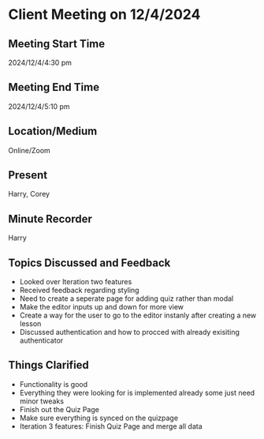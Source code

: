 # Client Meeting on 12/4/2024

## Meeting Start Time

2024/12/4/4:30 pm

## Meeting End Time

2024/12/4/5:10 pm

## Location/Medium

Online/Zoom

## Present

Harry, Corey

## Minute Recorder

Harry

## Topics Discussed and Feedback 
  + Looked over Iteration two features 
  + Received feedback regarding styling
  + Need to create a seperate page for adding quiz rather than modal
  + Make the editor inputs up and down for more view
  + Create a way for the user to go to the editor instanly after creating a new lesson
  + Discussed authentication and how to procced with already exisiting authenticator
  
## Things Clarified
  + Functionality is good
  + Everything they were looking for is implemented already some just need minor tweaks
  + Finish out the Quiz Page
  + Make sure everything is synced on the quizpage
  + Iteration 3 features: Finish Quiz Page and merge all data



